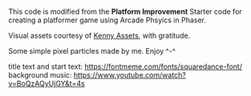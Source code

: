 This code is modified from the **Platform Improvement** Starter code for creating a platformer game using Arcade Phsyics in Phaser.

Visual assets courtesy of [Kenny Assets](https://kenney.nl/assets), with gratitude.

Some simple pixel particles made by me. Enjoy ^-^

title text and start text: https://fontmeme.com/fonts/squaredance-font/
background music: https://www.youtube.com/watch?v=BoQzAQyUjGY&t=4s
